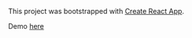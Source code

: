 This project was bootstrapped with [Create React App](https://github.com/facebook/create-react-app).

Demo [here](https://pokedex.paulio.now.sh/)